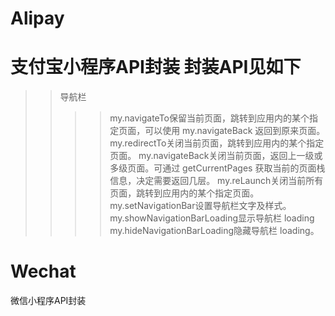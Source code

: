 # Alipay
支付宝小程序API封装 封装API见如下
==========================================================================================================================================
>> 导航栏
>>>>my.navigateTo保留当前页面，跳转到应用内的某个指定页面，可以使用 my.navigateBack 返回到原来页面。
>>>>my.redirectTo关闭当前页面，跳转到应用内的某个指定页面。
>>>>my.navigateBack关闭当前页面，返回上一级或多级页面。可通过 getCurrentPages 获取当前的页面栈信息，决定需要返回几层。
>>>>my.reLaunch关闭当前所有页面，跳转到应用内的某个指定页面。
>>>>my.setNavigationBar设置导航栏文字及样式。
>>>>my.showNavigationBarLoading显示导航栏 loading
>>>>my.hideNavigationBarLoading隐藏导航栏 loading。
# Wechat
微信小程序API封装
